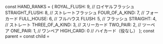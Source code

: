 const HAND_RANKS = {
ROYAL_FLUSH: 9, // ロイヤルフラッシュ
STRAIGHT_FLUSH: 8, // ストレートフラッシュ
FOUR_OF_A_KIND: 7, // フォーカード
FULL_HOUSE: 6, // フルハウス
FLUSH: 5, // フラッシュ
STRAIGHT: 4, // ストレート
THREE_OF_A_KIND: 3, // スリーカード
TWO_PAIR: 2, // ツーペア
ONE_PAIR: 1, // ワンペア
HIGH_CARD: 0 // ハイカード（役なし）
};
const parent =
const child =
